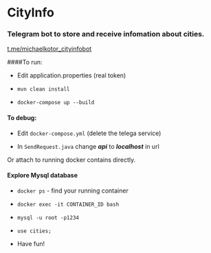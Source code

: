 # CityInfo

### Telegram bot to store and receive infomation about cities.

[t.me/michaelkotor_cityinfobot](t.me/@michaelkotor_cityinfobot)

####To run:

- Edit application.properties (real token)

- ```mvn clean install```

- ```docker-compose up --build```

#### To debug:

- Edit ```docker-compose.yml``` (delete the telega service)

- In ```SendRequest.java``` change ***api*** to ***localhost*** in url

Or attach to running docker contains directly.

#### Explore Mysql database

- ```docker ps``` - find your running container 

- ```docker exec -it CONTAINER_ID bash```

- ```mysql -u root -p1234```

- ```use cities;```

- Have fun!
